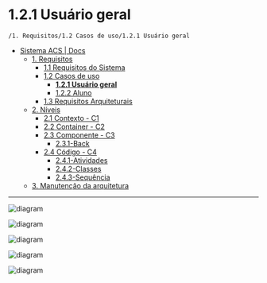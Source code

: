 # 1.2.1 Usuário geral

`/1. Requisitos/1.2 Casos de uso/1.2.1 Usuário geral`

* [Sistema ACS | Docs](../../../README.md)
  * [1. Requisitos](../../../1.%20Requisitos/README.md)
    * [1.1 Requisitos do Sistema](../../../1.%20Requisitos/1.1%20Requisitos%20do%20Sistema/README.md)
    * [1.2 Casos de uso](../../../1.%20Requisitos/1.2%20Casos%20de%20uso/README.md)
      * [**1.2.1 Usuário geral**](../../../1.%20Requisitos/1.2%20Casos%20de%20uso/1.2.1%20Usu%C3%A1rio%20geral/README.md)
      * [1.2.2 Aluno](../../../1.%20Requisitos/1.2%20Casos%20de%20uso/1.2.2%20Aluno/README.md)
    * [1.3 Requisitos Arquiteturais](../../../1.%20Requisitos/1.3%20Requisitos%20Arquiteturais/README.md)
  * [2. Níveis](../../../2.%20N%C3%ADveis/README.md)
    * [2.1 Contexto - C1](../../../2.%20N%C3%ADveis/2.1%20Contexto%20-%20C1/README.md)
    * [2.2 Container - C2](../../../2.%20N%C3%ADveis/2.2%20Container%20-%20C2/README.md)
    * [2.3 Componente - C3](../../../2.%20N%C3%ADveis/2.3%20Componente%20-%20C3/README.md)
      * [2.3.1-Back](../../../2.%20N%C3%ADveis/2.3%20Componente%20-%20C3/2.3.1-Back/README.md)
    * [2.4 Código - C4](../../../2.%20N%C3%ADveis/2.4%20C%C3%B3digo%20-%20C4/README.md)
      * [2.4.1-Atividades](../../../2.%20N%C3%ADveis/2.4%20C%C3%B3digo%20-%20C4/2.4.1-Atividades/README.md)
      * [2.4.2-Classes](../../../2.%20N%C3%ADveis/2.4%20C%C3%B3digo%20-%20C4/2.4.2-Classes/README.md)
      * [2.4.3-Sequência](../../../2.%20N%C3%ADveis/2.4%20C%C3%B3digo%20-%20C4/2.4.3-Sequ%C3%AAncia/README.md)
  * [3. Manutenção da arquitetura](../../../3.%20Manuten%C3%A7%C3%A3o%20da%20arquitetura/README.md)

---

![diagram](https://www.plantuml.com/plantuml/svg/0/fLHDZzCm4Br7odyOTYzms6gvXgfQ2L74RTNLtf2YgJDjBHmxZ6rW-JUSEF47kFQFuOzabMnRgQAdZEUzUJDZF-NEEcJdMmMhPNrx-nPMX4h-H0Q13Lh71hv912kjenRBufNRKKjWEnIaS5qMzelK7JAsWC8PVd1FYW2_apKjbKLPL8_Mxt-nDF2H65K5QC5RZo5JRsC6hXtzSDLQ-S2l7dAZHEkRJWXbmIGSwctemlJLIokTgJTU2sbq40jbLwibX4skokBr9ss99KE3ZNbk-oQIP4RgXDGz4kM7cizQXmr0cBPJv79HpDH3PapjYFT_J9DPuI13FCOTATeOJGaV3cD2M5EgXAPe35dIEqnGYiRG-m_t2H3KJGRV_ss9-v5z3DDYzqoanOu28zz7Gq2w8QRzxtxoWP6lPQp9FiyGlkFq6YNtdN88OrJ8e9ENpk44VLmcn6yWZZVrnCtDujGJ7HA77G-HT363ZMBYOCEo21oOpGwWQoKrLLl6ftVFzeCAvdEfXV8DBHQn-EYCIMxYbNF4JalrXhfCP73TPIh9dPT991UVTxildWJciraquCdYS0Y6jh7uM6bswFzKnxcpWyyP_5YrtvotybqO8VoDo-8V)

![diagram](https://www.plantuml.com/plantuml/svg/0/bLDBJiCm4Dr7oXs6TWEBXWfOXIhgXYAshLXNqtIQMZXsyGSejq4SXOjXJvB-9AIoI3IUz_7BZ3As3etpjOJfP3uStW0rnMsQNBWrrGHsWoL9NAI9VH5gWmPhmD9fCtDRIO3lP7LDQP8c-RFrFrz6Q5XgiC8wgZ47jE2jnzZkE_fm-K9wfXig7QegU1XwzS8Af-ShhqgX5Seewqqd429TXpJXkUj5qUMKK8fFD21r9THLv775u8Do9a1l0hlxcT3MWV2aB1bX89o4P8oh0yIIMhUgM9tQFceT4ZDUSHdW6KdYr0PyZL1gvH1QYmwPSvVTPXYksK-e8ORUiPE6XNO_ts6M53zGhrOxujwh6-nWK7HJE6mrhl4DMLOSQA4lXQAyChYzt-q4SXYDX2gbNr9Hf0aRmYZBkgH_gyA1rD8Ugvhvm5cgbiifJsO6PuNj8aO7Nkc_LRpkirJZa3hyCMdo2m00)

![diagram](https://www.plantuml.com/plantuml/svg/0/bP9DJiCm48NtaNA7eTsKHQDks8GgwgeIsrHq6qsTQMlLiOj_W78Rn8A3v68uVv2eGOATP_pypVEpLyQYjguGaAwpnU8k36xiaGe2SqP60dTXO4vSdb5Z0SYiqXjx4GJuGaOL50PX43yQLxvhhY1NOBYnL60CQC0PXrLxQkdLnZlXl3pUz0IjU23Gn2pAWn-XwSbnmwtAzauohYIAwj0aNOCtEgb6pr92mTzGmpDflkSCoy_oGzrMkgx3K7dXWpI-rc3LYMIzpvjELdTgsDQpyXvhG6lsiY6rE_53xNGjTRPjzRfAeqvfO4vdRKYLWIwl-JmPkkyL44N9q3fC1PSK7pHUxhzpX1YMIowPS3aboJLXv3f_ulZVqBvPRNA4ucUDTFip_-5wXBICeklqu7USBqZcfZ6_yal_ryFW2m00)

![diagram](https://www.plantuml.com/plantuml/svg/0/ZLBBJiCm4Bn7oZyixQKSMd8YKgYYSgd4DOXpj4sshLN7BbuRwESW3dn8VmpReQWF3bKELcPdnZChpzYYiQwJKCthBBjFankxfew0jzYGn4MQy4QeBHhi01khpRFTIG9y9zOTfKcQ52_izfz6Q6Wri61B7HQ038uT1dXewSCM2-aytL1ZKQsyWw5N9rXONI-TQeHMA8DeKCt1vxZBidmGt4UFqf910qngZRU1KirZqD6JOZBYTmAeh5ZrX0ZKFN31K_hjc1L-FQUYnct_kIS_qljUGiQ9w94w8Y5ZGynUgq4AjO4MVRlUR_-z__ABeIFRGAd3l8vOA7dOr7XS7jh50oQJygGD3BsQYfN1tSFVLg60wLIeHhgMol9I6YfU9JoFaVTUUVGwwNnjZ5vwrlWQSVXcf5h_CjFa1m00)

![diagram](https://www.plantuml.com/plantuml/svg/0/bLBBJiCm4Bn7oZyixQKScZet6gge2574jGYkrTRPjXQE7Va1bB_XM_WndD14RH1IELcxCxEpE_BSEZJEbnAMYnLZLt4KHnTkHoM1hP2Jn7KSsHUXAZHO0dAdpQFRIm9y8wjBYgFioVglJoCqt9D1cG5QyDPZtHawUdVPMlh0CyGTgcsG3fOB25uJngOJbh91RJgwrSfw6RQ1Yin6oCjwpdBHx3IwAqID55Xesm7J0DnKkEq3AGl0imWhIF5n0hvspLNJh0SKWWkjJcZOzZhMWx9an8432A6Ya8PquU9MHSsEloIMr0uR0jTg8qo977LzSPlHU9otTpOFp9BavxwX58gohS7zTPSZP32RXO9KOVEy9qdPEP9ZKJ-H_rdsWZhVV0f9afyazgTMA2vzGGVZb3NAeoZF4SRHFFY7Nnv7tm00)

